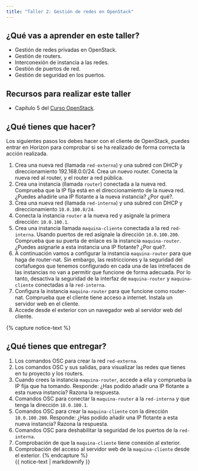 ```yaml
---
title: "Taller 2: Gestión de redes en OpenStack"
---
```


## ¿Qué vas a aprender en este taller?

* Gestión de redes privadas en OpenStack.
* Gestión de routers.
* Interconexión de instancia a las redes.
* Gestión de puertos de red.
* Gestión de seguridad en los puertos.

## Recursos para realizar este taller

* Capítulo 5 del [Curso OpenStack](https://github.com/josedom24/curso_openstack_ies).

## ¿Qué tienes que hacer?

Los siguientes pasos los debes hacer con el cliente de OpenStack, puedes entrar en Horizon para comprobar si se ha realizado de forma correcta la acción realizada.

1. Crea una nueva red (llamada `red-externa`) y una subred con DHCP y direccionamiento 192.168.0.0/24. Crea un nuevo router. Conecta la nueva red al router, y el router a red pública.
2. Crea una instancia (llamada `router`) conectada a la nueva red. Comprueba que la IP fija está en el direccionamiento de la nueva red. ¿Puedes añadirle una IP flotante a la nueva instancia? ¿Por qué?.
3. Crea una nueva red (llamada `red-interna`) y una subred con DHCP y direccionamiento `10.0.100.0/24`. 
4. Conecta la instancia `router` a la nueva red y asígnale la primera dirección: `10.0.100.1`.
5. Crea una instancia llamada `maquina-cliente` conectada a la red `red-interna`. Usando puertos de red asígnale la dirección `10.0.100.200`. Comprueba que su puerta de enlace es la instancia `maquina-router`. ¿Puedes asignarle a esta instancia una IP flotante? ¿Por qué?.
6. A continuación vamos a configurar la instancia `maquina-router` para que haga de router-nat. Sin embargo, las restricciones y la seguridad del cortafuegos que tenemos configurado en cada una de las intrefaces de las instancias no van a permitir que funcione de forma adecuada. Por lo tanto, desactiva la seguridad de la interfaz de `maquina-router` y `maquina-cliente` conectadas a la `red-interna`.
7. Configura la instancia `maquina-router` para que funcione como router-nat. Comprueba que el cliente tiene acceso a internet. Instala un servidor web en el cliente.
8. Accede desde el exterior con un navegador web al servidor web del cliente.

{% capture notice-text %}
## ¿Qué tienes que entregar?

1. Los comandos OSC para crear la red `red-externa`.
2. Los comandos OSC y sus salidas, para visualizar las redes que tienes en tu proyecto y los routers.
3. Cuando crees la instancia `maquina-router`, accede a ella y comprueba la IP fija que ha tomando. Responde: ¿Has podido añadir una IP flotante a esta nueva instancia? Razona la respuesta.
4. Comandos OSC para conectar la `maquina-router` a la `red-interna` y que tenga la dirección `10.0.100.1`.
5. Comandos OSC para crear la `maquina-cliente` con la dirección `10.0.100.200`. Responde: ¿Has podido añadir una IP flotante a esta nueva instancia? Razona la respuesta.
6. Comandos OSC para deshabilitar la seguridad de los puertos de la `red-interna`.
7. Comprobación de que la `maquina-cliente` tiene conexión al exterior.
8. Comprobación del acceso al servidor web de la `maquina-cliente` desde el exterior.
{% endcapture %}<div class="notice--info">{{ notice-text | markdownify }}</div>
